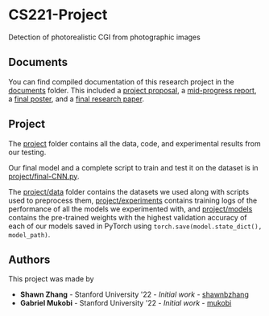 # CS221-Project

Detection of photorealistic CGI from photographic images

## Documents

You can find compiled documentation of this research project in the [documents](documents/) folder. This included a [project proposal](documents/0.%20proposal.pdf), a [mid-progress report](documents/1.%20progress-report.pdf), a [final poster](documents/2.%20poster.pdf), and a [final research paper](documents/3.%20final-paper.pdf).

## Project

The [project](project/) folder contains all the data, code, and experimental results from our testing. 

Our final model and a complete script to train and test it on the dataset is in [project/final-CNN.py](project/final-CNN.py).

The [project/data](project/data) folder contains the datasets we used along with scripts used to preprocess them, [project/experiments](project/experiments) contains training logs of the performance of all the models we experimented with, and [project/models](project/models) contains the pre-trained weights with the highest validation accuracy of each of our models saved in PyTorch using `torch.save(model.state_dict(), model_path)`.

## Authors

This project was made by

- **Shawn Zhang** - Stanford University '22 - _Initial work_ - [shawnbzhang](https://github.com/shawnbzhang)
- **Gabriel Mukobi** - Stanford University '22 - _Initial work_ - [mukobi](https://github.com/mukobi)
